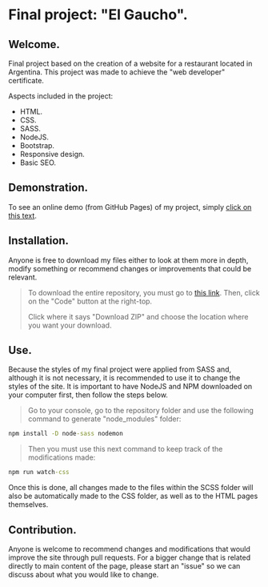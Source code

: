 # Final project: "El Gaucho".
## Welcome.

Final project based on the creation of a website for a restaurant located in Argentina. This project was made to achieve the "web developer" certificate.

Aspects included in the project:
- HTML.
- CSS.
- SASS.
- NodeJS.
- Bootstrap.
- Responsive design.
- Basic SEO.

## Demonstration.

To see an online demo (from GitHub Pages) of my project, simply [click on this text](https://joagcoder.github.io/ElGaucho/).

## Installation.

Anyone is free to download my files either to look at them more in depth, modify something or recommend changes or improvements that could be relevant.
> To download the entire repository, you must go to [this link](https://github.com/JoagCoder/ElGaucho). Then, click on the "Code" button at the right-top.
>
> Click where it says "Download ZIP" and choose the location where you want your download.

## Use.

Because the styles of my final project were applied from SASS and, although it is not necessary, it is recommended to use it to change the styles of the site. It is important to have NodeJS and NPM downloaded on your computer first, then follow the steps below.
> Go to your console, go to the repository folder and use the following command to generate "node_modules" folder:
```cmd
npm install -D node-sass nodemon
```
> Then you must use this next command to keep track of the modifications made:
```cmd
npm run watch-css
```
Once this is done, all changes made to the files within the SCSS folder will also be automatically made to the CSS folder, as well as to the HTML pages themselves.

## Contribution.

Anyone is welcome to recommend changes and modifications that would improve the site through pull requests. For a bigger change that is related directly to main content of the page, please start an "issue" so we can discuss about what you would like to change.
